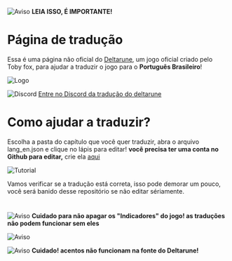 ![Aviso](https://cdn1.iconfinder.com/data/icons/CrystalClear/32x32/actions/messagebox_warning.png) **LEIA ISSO, É IMPORTANTE!**

# Página de tradução
Essa é uma página não oficial do [Deltarune](http://deltarune.com/), um jogo oficial criado pelo Toby fox, para ajudar a traduzir o jogo para o **Português Brasileiro**!

![Logo](https://i.imgur.com/Y7ym2mk.png)

![Discord](https://static.filehorse.com/icons/messaging-and-chat/discord-icon-32.png) [Entre no Discord da tradução do deltarune](https://discord.gg/MBXUw8z)

# Como ajudar a traduzir?
Escolha a pasta do capítulo que você quer traduzir, abra o arquivo lang_en.json e clique no lápis para editar! **você precisa ter uma conta no Github para editar,** crie ela [aqui](https://github.com/join)

![Tutorial](https://i.imgur.com/xf67rDv.png)

Vamos verificar se a tradução está correta, isso pode demorar um pouco, você será banido desse repositório se não editar sériamente.
#
![Aviso](https://cdn1.iconfinder.com/data/icons/CrystalClear/32x32/actions/messagebox_warning.png) **Cuidado para não apagar os "Indicadores" do jogo! as traduções não podem funcionar sem eles**

![Aviso](https://i.imgur.com/CUZkfv8.png)

![Aviso](https://cdn1.iconfinder.com/data/icons/CrystalClear/32x32/actions/messagebox_warning.png) **Cuidado! acentos não funcionam na fonte do Deltarune!**



